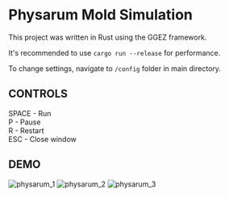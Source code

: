 # Physarum Mold Simulation

This project was written in Rust using the GGEZ framework.

It's recommended to use `cargo run --release` for performance.

To change settings, navigate to `/config` folder in main directory. 

CONTROLS
---
SPACE - Run\
P - Pause\
R - Restart\
ESC - Close window

DEMO
---
![physarum_1](https://user-images.githubusercontent.com/50106421/176009552-c31cae97-b0ab-4837-8a72-b9a5f04994df.gif)
![physarum_2](https://user-images.githubusercontent.com/50106421/176009358-ce302e54-3127-4c47-85fa-f2bd29971226.gif)
![physarum_3](https://user-images.githubusercontent.com/50106421/176019163-880ab985-5c38-4bb4-8cd0-0c9f5555ce6b.gif)
